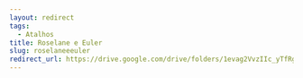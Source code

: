 ```yaml
---
layout: redirect
tags:
  - Atalhos
title: Roselane e Euler
slug: roselaneeeuler
redirect_url: https://drive.google.com/drive/folders/1evag2VvzIIc_yTfRg_9aBJluBndsxiyC?usp=drive_link
---
```


